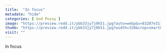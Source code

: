 ```yaml
---
title:  "In focus"
metadate: "hide"
categories: [ God Pussy ]
image: "https://preview.redd.it/ybb33jy7j0k51.jpg?auto=webp&s=83287e31164be1469e4ff9f7a9ac613ad5f74bde"
thumb: "https://preview.redd.it/ybb33jy7j0k51.jpg?width=320&crop=smart&auto=webp&s=cd2a1fbbe43e45691f9904fe4133e0bf2881538a"
visit: ""
---
```

In focus
